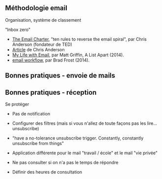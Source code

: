 ## Méthodologie email

Organisation, système de classement

"Inbox zero"

- [The Email Charter](https://web.archive.org/web/20180103103237/http://emailcharter.org/), "ten rules to reverse the email spiral", par Chris Anderson (fondateur de TED)
- [Article](https://web.archive.org/web/20180120005803/http://tedchris.posthaven.com/help-create-an-email-charter) de Chris Anderson
- [My Life with Email](https://alistapart.com/column/my-life-with-email), par Matt Griffin, A List Apart (2014).
- [email workflow](https://bradfrost.com/blog/post/email-workflow/), par Brad Frost (2014).

## Bonnes pratiques - envoie de mails


## Bonnes pratiques - réception

Se protéger

- Pas de notification

- Configurer des filtres (mais si vous n'allez de toute façons pas les lire... unsubscribe)

- "have a no-tolerance unsubscribe trigger. Constantly, constantly unsubscribe from things"

- Application différente pour le mail "travail / école" et le mail "vie privée"

- Ne pas consulter si on n'a pas le temps de répondre

- Définir des heures de consultation

